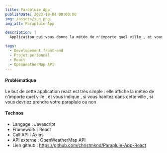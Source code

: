 ```yaml
---
title: Parapluie App
publishDate: 2023-19-04 00:00:00
img: /assets/sun.png
img_alt: Parapluie App

description: |
  Application qui vous donne la météo de n'importe quel ville , et vous indique si vous devriez prendre un parapluie ou non

tags:
  - Developement front-end
  - Projet personnel
  - React
  - OpenWeatherMap API
---
```


#### Problématique

Le but de cette application react est très simple : elle affiche la météo de n'importe quel ville , et vous indique , si vous habitez dans cette ville , si vous devriez prendre votre parapluie ou non

#### Technos

- Langage : Javascript
- Framework : React
- Call API : Axios
- API externe : OpenWeatherMap API
- Lien github : https://github.com/christmknd/Parapluie-App-React
